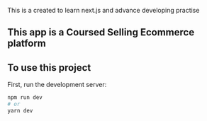 This is a created to learn next.js and advance developing practise
##  This app is a Coursed Selling Ecommerce platform
## To use this project 

First, run the development server:

```bash
npm run dev
# or
yarn dev
```
